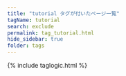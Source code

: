 ```yaml
---
title: "tutorial タグが付いたページ一覧"
tagName: tutorial
search: exclude
permalink: tag_tutorial.html
hide_sidebar: true
folder: tags
---
```

{% include taglogic.html %}
